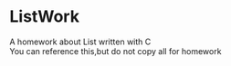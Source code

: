 # ListWork
A homework about List written with C  
You can reference this,but do not copy all for homework
